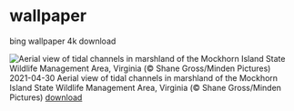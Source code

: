 # wallpaper 
bing wallpaper 4k download

![Aerial view of tidal channels in marshland of the Mockhorn Island State Wildlife Management Area, Virginia (© Shane Gross/Minden Pictures)](https://cn.bing.com/th?id=OHR.Mockhorn_EN-US1360987065_UHD.jpg&rf=LaDigue_UHD.jpg&pid=hp&w=3840&h=2160&rs=1&c=4) 2021-04-30  Aerial view of tidal channels in marshland of the Mockhorn Island State Wildlife Management Area, Virginia (© Shane Gross/Minden Pictures)  [ download ](https://cn.bing.com/th?id=OHR.Mockhorn_EN-US1360987065_UHD.jpg) 